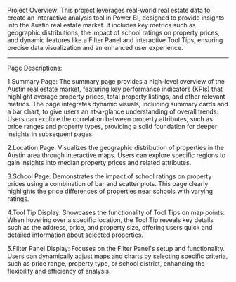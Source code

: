 Project Overview:
This project leverages real-world real estate data to create an interactive analysis tool in Power BI, designed to provide insights into the Austin real estate market. It includes key metrics such as geographic distributions, the impact of school ratings on property prices, and dynamic features like a Filter Panel and interactive Tool Tips, ensuring precise data visualization and an enhanced user experience.

-------------------------------------------------------------------------------------------------------------------
Page Descriptions:

1.Summary Page:
The summary page provides a high-level overview of the Austin real estate market, featuring key performance indicators (KPIs) that highlight average property prices, total property listings, and other relevant metrics. The page integrates dynamic visuals, including summary cards and a bar chart, to give users an at-a-glance understanding of overall trends. Users can explore the correlation between property attributes, such as price ranges and property types, providing a solid foundation for deeper insights in subsequent pages.

2.Location Page:
Visualizes the geographic distribution of properties in the Austin area through interactive maps. Users can explore specific regions to gain insights into median property prices and related attributes.

3.School Page:
Demonstrates the impact of school ratings on property prices using a combination of bar and scatter plots. This page clearly highlights the price differences of properties near schools with varying ratings.

4.Tool Tip Display:
Showcases the functionality of Tool Tips on map points. When hovering over a specific location, the Tool Tip reveals key details such as the address, price, and property size, offering users quick and detailed information about selected properties.

5.Filter Panel Display:
Focuses on the Filter Panel's setup and functionality. Users can dynamically adjust maps and charts by selecting specific criteria, such as price range, property type, or school district, enhancing the flexibility and efficiency of analysis.
